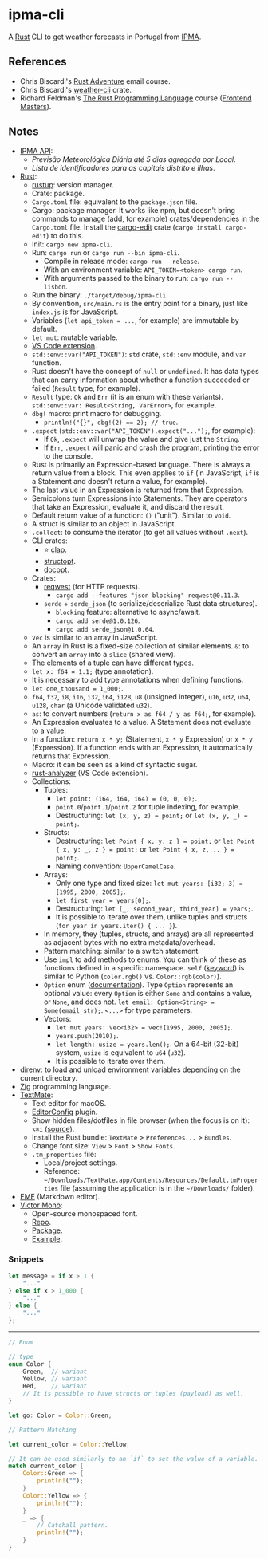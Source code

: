 # ipma-cli

A [Rust](https://www.rust-lang.org/) CLI to get weather forecasts in Portugal from [IPMA](https://www.ipma.pt/en/).

## References

- Chris Biscardi's [Rust Adventure](https://www.rustadventure.dev/) email course.
- Chris Biscardi's [weather-cli](https://github.com/rust-adventure/weather-cli) crate.
- Richard Feldman's [The Rust Programming Language](https://frontendmasters.com/courses/rust/) course ([Frontend Masters](https://frontendmasters.com/)).

## Notes

- [IPMA API](http://api.ipma.pt/):
  - _Previsão Meteorológica Diária até 5 dias agregada por Local_.
  - _Lista de identificadores para as capitais distrito e ilhas_.
- [Rust](https://www.rust-lang.org/):
  - [rustup](https://rustup.rs/): version manager.
  - Crate: package.
  - `Cargo.toml` file: equivalent to the `package.json` file.
  - Cargo: package manager. It works like npm, but doesn't bring commands to manage (add, for example) crates/dependencies in the `Cargo.toml` file. Install the [cargo-edit](https://crates.io/crates/cargo-edit) crate (`cargo install cargo-edit`) to do this.
  - Init: `cargo new ipma-cli`.
  - Run: `cargo run` or `cargo run --bin ipma-cli`.
    - Compile in release mode: `cargo run --release`.
    - With an environment variable: `API_TOKEN=<token> cargo run`.
    - With arguments passed to the binary to run: `cargo run -- lisbon`.
  - Run the binary: `./target/debug/ipma-cli`.
  - By convention, `src/main.rs` is the entry point for a binary, just like `index.js` is for JavaScript.
  - Variables (`let api_token = ...`, for example) are immutable by default.
  - `let mut`: mutable variable.
  - [VS Code extension](https://marketplace.visualstudio.com/items?itemName=rust-lang.rust).
  - `std::env::var("API_TOKEN")`: `std` crate, `std::env` module, and `var` function.
  - Rust doesn't have the concept of `null` or `undefined`. It has data types that can carry information about whether a function succeeded or failed (`Result` type, for example).
  - `Result` type: `Ok` and `Err` (it is an enum with these variants). `std::env::var: Result<String, VarError>`, for example.
  - `dbg!` macro: print macro for debugging.
    - `println!("{}", dbg!(2) == 2); // true`.
  - `.expect` (`std::env::var("API_TOKEN").expect("...");`, for example):
    - If `Ok`, `.expect` will unwrap the value and give just the `String`.
    - If `Err`, `.expect` will panic and crash the program, printing the error to the console.
  - Rust is primarily an Expression-based language. There is always a return value from a block. This even applies to `if` (in JavaScript, `if` is a Statement and doesn't return a value, for example).
  - The last value in an Expression is returned from that Expression.
  - Semicolons turn Expressions into Statements. They are operators that take an Expression, evaluate it, and discard the result.
  - Default return value of a function: `()` ("unit"). Similar to `void`.
  - A struct is similar to an object in JavaScript.
  - `.collect`: to consume the iterator (to get all values without `.next`).
  - CLI crates:
    - ⭐ [clap](https://crates.io/crates/clap).
    - [structopt](https://crates.io/crates/structopt).
    - [docopt](https://crates.io/crates/docopt).
  - Crates:
    - [reqwest](https://crates.io/crates/reqwest) (for HTTP requests).
      - `cargo add --features "json blocking" reqwest@0.11.3`.
    - `serde` + `serde_json` (to serialize/deserialize Rust data structures).
      - `blocking` feature: alternative to async/await.
      - `cargo add serde@1.0.126`.
      - `cargo add serde_json@1.0.64`.
  - `Vec` is similar to an array in JavaScript.
  - An `array` in Rust is a fixed-size collection of similar elements. `&`: to convert an `array` into a `slice` (shared view).
  - The elements of a tuple can have different types.
  - `let x: f64 = 1.1;` (type annotation).
  - It is necessary to add type annotations when defining functions.
  - `let one_thousand = 1_000;`.
  - `f64`, `f32`, `i8`, `i16`, `i32`, `i64`, `i128`, `u8` (unsigned integer), `u16`, `u32`, `u64`, `u128`, `char` (a Unicode validated `u32`).
  - `as`: to convert numbers (`return x as f64 / y as f64;`, for example).
  - An Expression evaluates to a value. A Statement does not evaluate to a value.
  - In a function: `return x * y;` (Statement, `x * y` Expression) or `x * y` (Expression). If a function ends with an Expression, it automatically returns that Expression.
  - Macro: it can be seen as a kind of syntactic sugar.
  - [rust-analyzer](https://marketplace.visualstudio.com/items?itemName=matklad.rust-analyzer) (VS Code extension).
  - Collections:
    - Tuples:
      - `let point: (i64, i64, i64) = (0, 0, 0);`.
      - `point.0`/`point.1`/`point.2` for tuple indexing, for example.
      - Destructuring: `let (x, y, z) = point;` or `let (x, y, _) = point;`.
    - Structs:
      - Destructuring: `let Point { x, y, z } = point;` or `let Point { x, y: _, z } = point;` or `let Point { x, z, .. } = point;`.
      - Naming convention: `UpperCamelCase`.
    - Arrays:
      - Only one type and fixed size: `let mut years: [i32; 3] = [1995, 2000, 2005];`.
      - `let first_year = years[0];`.
      - Destructuring: `let [_, second_year, third_year] = years;`.
      - It is possible to iterate over them, unlike tuples and structs (`for year in years.iter() { ... }`).
    - In memory, they (tuples, structs, and arrays) are all represented as adjacent bytes with no extra metadata/overhead.
    - Pattern matching: similar to a switch statement.
    - Use `impl` to add methods to enums. You can think of these as functions defined in a specific namespace. `self` ([keyword](https://doc.rust-lang.org/std/keyword.self.html)) is similar to Python (`color.rgb()` vs. `Color::rgb(color)`).
    - `Option` enum ([documentation](https://doc.rust-lang.org/std/option/enum.Option.html)). Type `Option` represents an optional value: every `Option` is either `Some` and contains a value, or `None`, and does not. `let email: Option<String> = Some(email_str);`. `<...>` for type parameters.
    - Vectors:
      - `let mut years: Vec<i32> = vec![1995, 2000, 2005];`.
      - `years.push(2010);`.
      - `let length: usize = years.len();`. On a 64-bit (32-bit) system, `usize` is equivalent to `u64` (`u32`).
      - It is possible to iterate over them.
- [direnv](https://direnv.net/): to load and unload environment variables depending on the current directory.
- [Zig](https://ziglang.org/) programming language.
- [TextMate](https://macromates.com/):
  - Text editor for macOS.
  - [EditorConfig](https://github.com/Mr0grog/editorconfig-textmate) plugin.
  - Show hidden files/dotfiles in file browser (when the focus is on it): `⌥⌘i` ([source](https://stackoverflow.com/a/19737418)).
  - Install the Rust bundle: `TextMate` > `Preferences...` > `Bundles`.
  - Change font size: `View` > `Font` > `Show Fonts`.
  - `.tm_properties` file:
    - Local/project settings.
    - Reference: `~/Downloads/TextMate.app/Contents/Resources/Default.tmProperties` file (assuming the application is in the `~/Downloads/` folder).
- [EME](https://github.com/egoist/eme) (Markdown editor).
- [Victor Mono](https://rubjo.github.io/victor-mono/):
  - Open-source monospaced font.
  - [Repo](https://github.com/rubjo/victor-mono).
  - [Package](https://www.npmjs.com/package/victormono).
  - [Example](https://www.programmingfonts.org/#victor-mono).

### Snippets

```rust
let message = if x > 1 {
    "..."
} else if x > 1_000 {
    "..."
} else {
    "..."
};
```

---

```rust
// Enum

// type
enum Color {
    Green,  // variant
    Yellow, // variant
    Red,    // variant
    // It is possible to have structs or tuples (payload) as well.
}

let go: Color = Color::Green;

// Pattern Matching

let current_color = Color::Yellow;

// It can be used similarly to an `if` to set the value of a variable.
match current_color {
    Color::Green => {
        println!("");
    }
    Color::Yellow => {
        println!("");
    }
    _ => {
        // Catchall pattern.
        println!("");
    }
}
```
